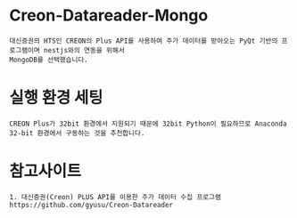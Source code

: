 # Creon-Datareader-Mongo
    대신증권의 HTS인 CREON의 Plus API를 사용하여 주가 데이터를 받아오는 PyQt 기반의 프로그램이며 nestjs와의 연동을 위해서
    MongoDB를 선택했습니다.

# 실행 환경 세팅
    CREON Plus가 32bit 환경에서 지원되기 때문에 32bit Python이 필요하므로 Anaconda 32-bit 환경에서 구동하는 것을 추천합니다.

# 참고사이트
    1. 대신증권(Creon) PLUS API를 이용한 주가 데이터 수집 프로그램      https://github.com/gyusu/Creon-Datareader
    